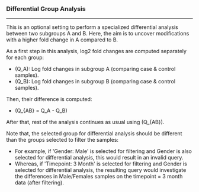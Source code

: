 ### Differential Group Analysis
***
This is an optional setting to perform a specialized differential analysis between two subgroups A and B. 
Here, the aim is to uncover modifications with a higher fold change in A compared to B. 

As a first step in this analysis, log2 fold changes are computed separately for each group:
- \(Q_A\): Log fold changes in subgroup A (comparing case & control samples).
- \(Q_B\): Log fold changes in subgroup B (comparing case & control samples).

Then, their difference is computed:
- \(Q_{AB} = Q_A - Q_B\)

After that, rest of the analysis continues as usual using \(Q_{AB}\).

Note that, the selected group for differential analysis should be different than the groups selected to filter the samples: 
- For example, if 'Gender: Male' is selected for filtering and Gender is also selected for differential analysis, this would result in an invalid query. 
- Whereas, if 'Timepoint: 3 Month' is selected for filtering and Gender is selected for differential analysis, the resulting query would investigate the differences in Male/Females samples on the timepoint = 3 month data (after filtering). 